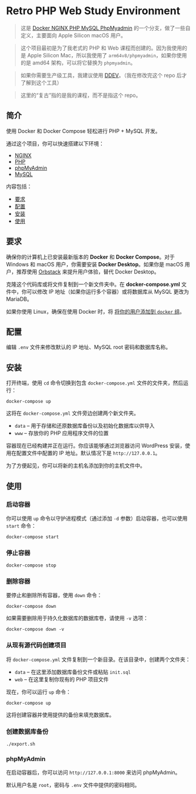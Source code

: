 # Retro PHP Web Study Environment

> 这是 [Docker NGINX PHP MySQL PhpMyadmin](https://github.com/rzrokon/Docker-NGINX-PHP-MySQL-PhpMyadmin) 的一个分支，做了一些自定义，主要面向 Apple Silicon macOS 用户。

> 这个项目最初是为了我老式的 PHP 和 Web 课程而创建的。因为我使用的是 Apple Silicon Mac，所以我使用了 `arm64v8/phpmyadmin`，如果你使用的是 amd64 架构，可以将它替换为 `phpmyadmin`。

> 如果你需要生产级工具，我建议使用 [DDEV](https://ddev.com/)。（我在修改完这个 repo 后才了解到这个工具）

> 这里的“复古”指的是我的课程，而不是指这个 repo。

## 简介

使用 Docker 和 Docker Compose 轻松进行 PHP + MySQL 开发。

通过这个项目，你可以快速搭建以下环境：

- [NGINX](https://hub.docker.com/_/nginx)
- [PHP](https://hub.docker.com/_/php)
- [phpMyAdmin](https://hub.docker.com/r/phpmyadmin/phpmyadmin/)
- [MySQL](https://hub.docker.com/_/mysql/)

内容包括：

- [要求](#要求)
- [配置](#配置)
- [安装](#安装)
- [使用](#使用)

## 要求

确保你的计算机上已安装最新版本的 **Docker** 和 **Docker Compose**。对于 Windows 和 macOS 用户，你需要安装 **Docker Desktop**。如果你是 macOS 用户，推荐使用 [Orbstack](https://orbstack.dev/) 来提升用户体验，替代 Docker Desktop。

克隆这个代码库或将文件复制到一个新文件夹中。在 **docker-compose.yml** 文件中，你可以修改 IP 地址（如果你运行多个容器）或将数据库从 MySQL 更改为 MariaDB。

如果你使用 Linux，确保在使用 Docker 时，将 [将你的用户添加到 `docker` 组](https://docs.docker.com/install/linux/linux-postinstall/#manage-docker-as-a-non-root-user)。

## 配置

编辑 `.env` 文件来修改默认的 IP 地址、MySQL root 密码和数据库名称。

## 安装

打开终端，使用 `cd` 命令切换到包含 `docker-compose.yml` 文件的文件夹，然后运行：

```
docker-compose up
```

这将在 `docker-compose.yml` 文件旁边创建两个新文件夹。

* `data` – 用于存储和还原数据库备份以及初始化数据库以供导入
* `www` – 存放你的 PHP 应用程序文件的位置

容器现在已经构建并正在运行。你应该能够通过浏览器访问 WordPress 安装，使用在配置文件中配置的 IP 地址。默认情况下是 `http://127.0.0.1`。

为了方便起见，你可以将新的主机名添加到你的主机文件中。

## 使用

### 启动容器

你可以使用 `up` 命令以守护进程模式（通过添加 `-d` 参数）启动容器，也可以使用 `start` 命令：

```
docker-compose start
```

### 停止容器

```
docker-compose stop
```

### 删除容器

要停止和删除所有容器，使用 `down` 命令：

```
docker-compose down
```


如果需要删除用于持久化数据库的数据库卷，请使用 `-v` 选项：

```
docker-compose down -v
```

### 从现有源代码创建项目

将 `docker-compose.yml` 文件复制到一个新目录。在该目录中，创建两个文件夹：

* `data` – 在这里添加数据库备份文件或粘贴 `init.sql`
* `web` – 在这里复制你现有的 PHP 项目文件

现在，你可以运行 `up` 命令：

```
docker-compose up
```

这将创建容器并使用提供的备份来填充数据库。

### 创建数据库备份

```
./export.sh
```

### phpMyAdmin

在启动容器后，你可以访问 `http://127.0.0.1:8000` 来访问 phpMyAdmin。

默认用户名是 `root`，密码与 `.env` 文件中提供的密码相同。
